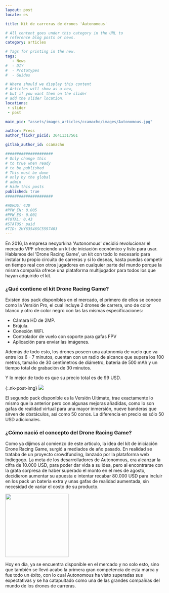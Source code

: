 ```yaml
---
layout: post
locale: es

title: Kit de carreras de drones 'Autonomous'

# All content goes under this category in the URL to
# reference blog posts or news.
category: articles

# Tags for printing in the new.
tags:
   - News
#  - DIY
#  - Prototypes
#  - Guides

# Where should we display this content
# Articles will show as a new,
# but if you want them on the slider
# add the slider location.
locations:
 - slider
 - post

main_pic: "assets/images_articles/ccamacho/images/Autonomous.jpg"

author: Press
author_flickr_picid: 36411317561

gitlab_author_id: ccamacho

#####################
# Only change this
# to true when ready
# to be published
# This must be done
# only by the global
# admin
# Hide this posts
published: true
#####################

#WORDS: 430
#PPW_EN: 0.005
#PPW_ES: 0.001
#TOTAL: 0.43
#STATUS: paid
#TID: 2HY63546SC5597403
---
```


En 2016, la empresa neoyorkina 'Autonomous' decidió
revolucionar el mercado VPF ofreciendo un kit
de iniciación económico y listo para usar.
Hablamos del 'Drone Racing Game', un kit con todo lo necesario para instalar
tu propio circuito de carreras y si lo deseas, hasta puedas
competir en tiempo real con otros jugadores en cualquier parte del mundo porque
la misma compañía ofrece una plataforma multijugador para todos los que hayan
adquirido el kit.

### ¿Qué contiene el kit Drone Racing Game?

Existen dos pack disponibles en el mercado, 
el primero de ellos se conoce como la Versión Pro, el cual incluye 2 
drones de carrera, uno de color blanco y otro de color negro con las las
mismas especificaciones:

*  Cámara HD de 2MP.
*  Brújula.
*  Conexión WiFi.
*  Controlador de vuelo con soporte para gafas FPV
*  Aplicación para enviar las imágenes.

Además de todo esto, los drones poseen una autonomía de vuelo que va 
entre los 6 - 7 minutos, cuentan con un radio de alcance que supera los 100
metros, tamaño de 30 centímetros de diámetro, batería de 500
mAh y un tiempo total de grabación de 30 minutos.

Y lo mejor de todo es que su precio total es de 99 USD.

{:.nk-post-img}
<img src="/assets/images_articles/{{ page.gitlab_author_id }}/images/Drone-Racing-Game-pack.jpg">

El segundo pack disponible es la Versión Ultimate, trae exactamente lo mismo
que la anterior pero con algunas mejoras añadidas, como lo son gafas de realidad
virtual para una mayor inmersión, nueve banderas que sirven de obstáculos,
así como 50 conos. La diferencia en precio es sólo 
50 USD adicionales.

### ¿Cómo nació el concepto del Drone Racing Game?

Como ya dijimos al comienzo de este artículo, la idea del kit de iniciación 
Drone Racing Game, surgió a mediados de año pasado.
En realidad se trataba de
un proyecto crowdfunding, lanzado por la plataforma web Indiegogo. La meta de 
los desarrolladores de Autonomous, era alcanzar la cifra de 10.000 USD, para 
poder dar vida a su idea, pero al encontrarse con la grata sorpresa de haber 
superado el monto en el mes de agosto, decidieron aumentar su apuesta e intentar
recabar 80.000 USD para incluir en los pack un batería extra y unas gafas de 
realidad aumentada, sin necesidad de variar el costo de su producto.

<div class="nk-post-text mt-0">
    <img style="height: 200px;" class="pull-left mt-0" src="/assets/images_articles/{{ page.gitlab_author_id }}/images/drone-racing.jpg" alt="">
        <p class="text-white">
Hoy en día, ya se encuentra disponible en el mercado y no solo esto, sino que 
también se llevó acabo la primera gran competencia de esta marca y fue todo un 
éxito, con lo cual Autonomous ha visto superadas sus expectativas y se ha 
catapultado como una de las grandes compañías del mundo de los drones de carreras.
</p>
</div>


